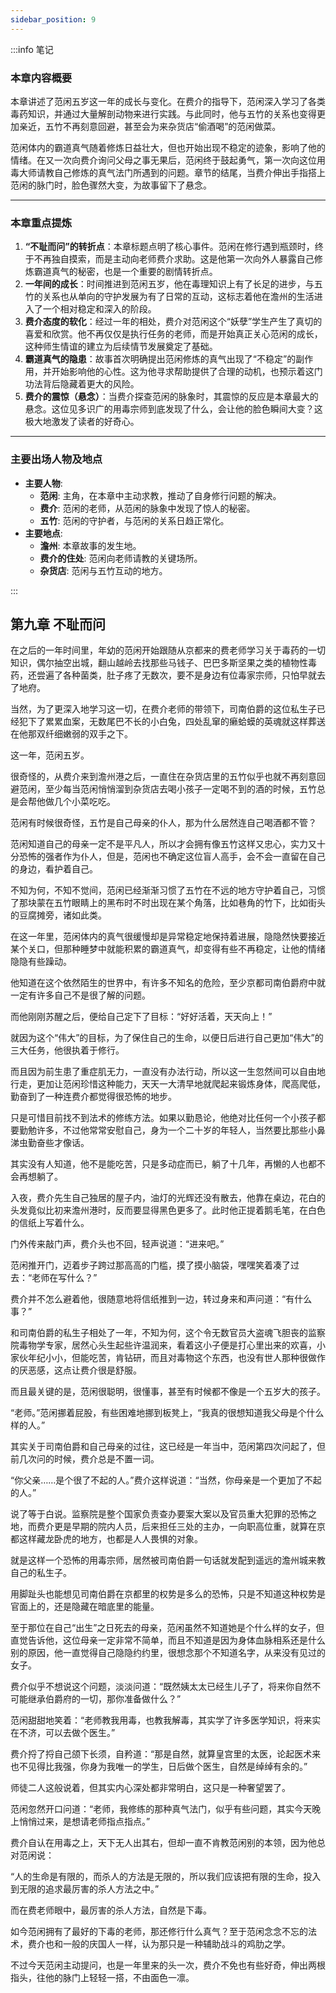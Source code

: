 ```yaml
---
sidebar_position: 9
---
```


:::info 笔记

### 本章内容概要

本章讲述了范闲五岁这一年的成长与变化。在费介的指导下，范闲深入学习了各类毒药知识，并通过大量解剖动物来进行实践。与此同时，他与五竹的关系也变得更加亲近，五竹不再刻意回避，甚至会为来杂货店“偷酒喝”的范闲做菜。

范闲体内的霸道真气随着修炼日益壮大，但也开始出现不稳定的迹象，影响了他的情绪。在又一次向费介询问父母之事无果后，范闲终于鼓起勇气，第一次向这位用毒大师请教自己修炼的真气法门所遇到的问题。章节的结尾，当费介伸出手指搭上范闲的脉门时，脸色骤然大变，为故事留下了悬念。

---

### 本章重点提炼

1.  **“不耻而问”的转折点**：本章标题点明了核心事件。范闲在修行遇到瓶颈时，终于不再独自摸索，而是主动向老师费介求助。这是他第一次向外人暴露自己修炼霸道真气的秘密，也是一个重要的剧情转折点。
2.  **一年间的成长**：时间推进到范闲五岁，他在毒理知识上有了长足的进步，与五竹的关系也从单向的守护发展为有了日常的互动，这标志着他在澹州的生活进入了一个相对稳定和深入的阶段。
3.  **费介态度的软化**：经过一年的相处，费介对范闲这个“妖孽”学生产生了真切的喜爱和欣赏。他不再仅仅是执行任务的老师，而是开始真正关心范闲的成长，这种师生情谊的建立为后续情节发展奠定了基础。
4.  **霸道真气的隐患**：故事首次明确提出范闲修炼的真气出现了“不稳定”的副作用，并开始影响他的心性。这为他寻求帮助提供了合理的动机，也预示着这门功法背后隐藏着更大的风险。
5.  **费介的震惊（悬念）**：当费介探查范闲的脉象时，其震惊的反应是本章最大的悬念。这位见多识广的用毒宗师到底发现了什么，会让他的脸色瞬间大变？这极大地激发了读者的好奇心。

---

### 主要出场人物及地点

* **主要人物**:
    * **范闲**: 主角，在本章中主动求教，推动了自身修行问题的解决。
    * **费介**: 范闲的老师，从范闲的脉象中发现了惊人的秘密。
    * **五竹**: 范闲的守护者，与范闲的关系日趋正常化。
* **主要地点**:
    * **澹州**: 本章故事的发生地。
    * **费介的住处**: 范闲向老师请教的关键场所。
    * **杂货店**: 范闲与五竹互动的地方。

:::

## 第九章 **不耻而问**

在之后的一年时间里，年幼的范闲开始跟随从京都来的费老师学习关于毒药的一切知识，偶尔抽空出城，翻山越岭去找那些马钱子、巴巴多斯坚果之类的植物性毒药，还尝遍了各种菌类，肚子疼了无数次，要不是身边有位毒家宗师，只怕早就去了地府。

当然，为了更深入地学习这一切，在费介老师的带领下，司南伯爵的这位私生子已经犯下了累累血案，无数尾巴不长的小白兔，四处乱窜的癞蛤蟆的英魂就这样葬送在他那双纤细嫩弱的双手之下。

这一年，范闲五岁。

很奇怪的，从费介来到澹州港之后，一直住在杂货店里的五竹似乎也就不再刻意回避范闲，至少每当范闲悄悄溜到杂货店去喝小孩子一定喝不到的酒的时候，五竹总是会帮他做几个小菜吃吃。

范闲有时候很奇怪，五竹是自己母亲的仆人，那为什么居然连自己喝酒都不管？

范闲知道自己的母亲一定不是平凡人，所以才会拥有像五竹这样又忠心，实力又十分恐怖的强者作为仆人，但是，范闲也不确定这位盲人高手，会不会一直留在自己的身边，看护着自己。

不知为何，不知不觉间，范闲已经渐渐习惯了五竹在不远的地方守护着自己，习惯了那块蒙在五竹眼睛上的黑布时不时出现在某个角落，比如巷角的竹下，比如街头的豆腐摊旁，诸如此类。

在这一年里，范闲体内的真气很缓慢却是异常稳定地保持着进展，隐隐然快要接近某个关口，但那种睡梦中就能积累的霸道真气，却变得有些不再稳定，让他的情绪隐隐有些躁动。

他知道在这个依然陌生的世界中，有许多不知名的危险，至少京都司南伯爵府中就一定有许多自己不是很了解的问题。

而他刚刚苏醒之后，便给自己定下了目标：“好好活着，天天向上！”

就因为这个“伟大”的目标，为了保住自己的生命，以便日后进行自己更加“伟大”的三大任务，他很执着于修行。

而且因为前生患了重症肌无力，一直没有办法行动，所以这一生忽然间可以自由地行走，更加让范闲珍惜这种能力，天天一大清早地就爬起来锻炼身体，爬高爬低，勤奋到了一种连费介都觉得很恐怖的地步。

只是可惜目前找不到法术的修练方法。如果以勤恳论，他绝对比任何一个小孩子都要勤勉许多，不过他常常安慰自己，身为一个二十岁的年轻人，当然要比那些小鼻涕虫勤奋些才像话。

其实没有人知道，他不是能吃苦，只是多动症而已，躺了十几年，再懒的人也都不会再想躺了。

入夜，费介先生自己独居的屋子内，油灯的光辉还没有散去，他靠在桌边，花白的头发竟似比初来澹州港时，反而要显得黑色更多了。此时他正提着鹅毛笔，在白色的信纸上写着什么。

门外传来敲门声，费介头也不回，轻声说道：“进来吧。”

范闲推开门，迈着步子跨过那高高的门槛，摸了摸小脑袋，嘿嘿笑着凑了过去：“老师在写什么？”

费介并不怎么避着他，很随意地将信纸推到一边，转过身来和声问道：“有什么事？”

和司南伯爵的私生子相处了一年，不知为何，这个令无数官员大盗魂飞胆丧的监察院毒物学专家，居然心头生起些许温润来，看着这小子便是打心里出来的欢喜，小家伙年纪小小，但能吃苦，肯钻研，而且对毒物这个东西，也没有世人那种很做作的厌恶感，这点让费介很是舒服。

而且最关键的是，范闲很聪明，很懂事，甚至有时候都不像是一个五岁大的孩子。

“老师。”范闲挪着屁股，有些困难地挪到板凳上，“我真的很想知道我父母是个什么样的人。”

其实关于司南伯爵和自己母亲的过往，这已经是一年当中，范闲第四次问起了，但前几次问的时候，费介总是不置一词。

“你父亲……是个很了不起的人。”费介这样说道：“当然，你母亲是一个更加了不起的人。”

说了等于白说。监察院是整个国家负责查办要案大案以及官员重大犯罪的恐怖之地，而费介更是早期的院内人员，后来担任三处的主办，一向职高位重，就算在京都这样藏龙卧虎的地方，也都是人人畏惧的对象。

就是这样一个恐怖的用毒宗师，居然被司南伯爵一句话就发配到遥远的澹州城来教自己的私生子。

用脚趾头也能想见司南伯爵在京都里的权势是多么的恐怖，只是不知道这种权势是官面上的，还是隐藏在暗底里的能量。

至于那位在自己“出生”之日死去的母亲，范闲虽然不知道她是个什么样的女子，但直觉告诉他，这位母亲一定非常不简单，而且不知道是因为身体血脉相系还是什么别的原因，他一直觉得自己隐隐约约里，很想念那个不知道名字，从来没有见过的女子。

费介似乎不想说这个问题，淡淡问道：“既然姨太太已经生儿子了，将来你自然不可能继承伯爵府的一切，那你准备做什么？”

范闲甜甜地笑着：“老师教我用毒，也教我解毒，其实学了许多医学知识，将来实在不济，可以去做个医生。”

费介捋了捋自己颌下长须，自矜道：“那是自然，就算皇宫里的太医，论起医术来也不见得比我强，你身为我唯一的学生，日后做个医生，自然是绰绰有余的。”

师徒二人这般说着，但其实内心深处都非常明白，这只是一种奢望罢了。

范闲忽然开口问道：“老师，我修练的那种真气法门，似乎有些问题，其实今天晚上悄悄过来，是想请老师指点指点。”

费介自认在用毒之上，天下无人出其右，但却一直不肯教范闲别的本领，因为他总对范闲说：

“人的生命是有限的，而杀人的方法是无限的，所以我们应该把有限的生命，投入到无限的追求最厉害的杀人方法之中。”

而在费老师眼中，最厉害的杀人方法，自然是下毒。

如今范闲拥有了最好的下毒的老师，那还修行什么真气？至于范闲念念不忘的法术，费介也和一般的庆国人一样，认为那只是一种辅助战斗的鸡肋之学。

不过今天范闲主动提问，也是一年里来的头一次，费介不免也有些好奇，伸出两根指头，往他的脉门上轻轻一搭，不由面色一凛。

